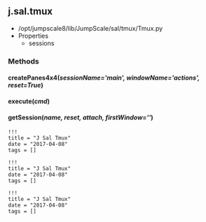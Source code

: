 <!-- toc -->
## j.sal.tmux

- /opt/jumpscale8/lib/JumpScale/sal/tmux/Tmux.py
- Properties
    - sessions

### Methods

#### createPanes4x4(*sessionName='main', windowName='actions', reset=True*) 

#### execute(*cmd*) 

#### getSession(*name, reset, attach, firstWindow=''*) 


```
!!!
title = "J Sal Tmux"
date = "2017-04-08"
tags = []
```

```
!!!
title = "J Sal Tmux"
date = "2017-04-08"
tags = []
```

```
!!!
title = "J Sal Tmux"
date = "2017-04-08"
tags = []
```
